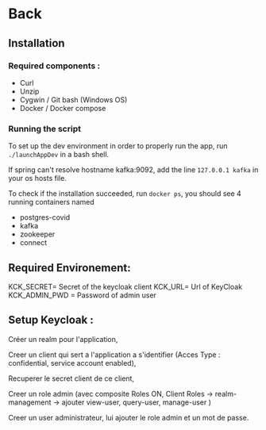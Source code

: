 # Back

## Installation

### Required components :
- Curl
- Unzip 
- Cygwin / Git bash (Windows OS)
- Docker / Docker compose

### Running the script

To set up the dev environment in order to properly run the app, run ```./launchAppDev``` in a bash shell.

If spring can't resolve hostname kafka:9092, add the line
```127.0.0.1 kafka``` in your os hosts file.

To check if the installation succeeded, run ```docker ps```, you should see 4 running containers named
- postgres-covid
- kafka
- zookeeper
- connect

## Required Environement:

KCK_SECRET= Secret of the keycloak client
KCK_URL= Url of KeyCloak
KCK_ADMIN_PWD = Password of admin user

## Setup Keycloak : 
Créer un realm pour l'application, 

Creer un client qui sert a l'application a s'identifier (Acces Type : confidential, service account enabled), 

Recuperer le secret client de ce client,

Creer un role admin (avec composite Roles ON, 
Client Roles -> realm-management -> ajouter view-user, query-user, manage-user )

Creer un user administrateur, lui ajouter le role admin et un mot de passe. 
